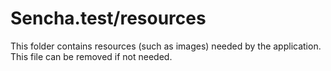 # Sencha.test/resources

This folder contains resources (such as images) needed by the application. This file can
be removed if not needed.
